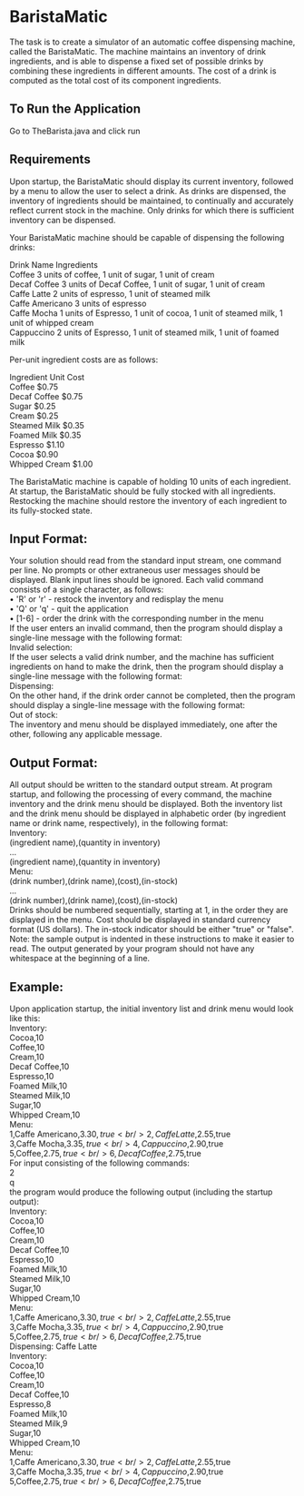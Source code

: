 # BaristaMatic
The task is to create a simulator of an automatic coffee dispensing machine, called the BaristaMatic. The
machine maintains an inventory of drink ingredients, and is able to dispense a fixed set of possible drinks by
combining these ingredients in different amounts. The cost of a drink is computed as the total cost of its
component ingredients.

## To Run the Application <br/>
Go to TheBarista.java and click run

## Requirements <br/>
Upon startup, the BaristaMatic should display its current inventory, followed by a menu to allow the user to select
a drink. As drinks are dispensed, the inventory of ingredients should be maintained, to continually and accurately
reflect current stock in the machine. Only drinks for which there is sufficient inventory can be dispensed.

Your BaristaMatic machine should be capable of dispensing the following drinks: 

Drink Name Ingredients<br/>
Coffee 3 units of coffee, 1 unit of sugar, 1 unit of cream<br/>
Decaf Coffee 3 units of Decaf Coffee, 1 unit of sugar, 1 unit of cream<br/>
Caffe Latte 2 units of espresso, 1 unit of steamed milk<br/>
Caffe Americano 3 units of espresso<br/>
Caffe Mocha 1 units of Espresso, 1 unit of cocoa, 1 unit of steamed milk, 1 unit of whipped cream<br/>
Cappuccino 2 units of Espresso, 1 unit of steamed milk, 1 unit of foamed milk<br/>

Per-unit ingredient costs are as follows:

Ingredient Unit Cost<br/>
Coffee $0.75<br/>
Decaf Coffee $0.75<br/>
Sugar $0.25<br/>
Cream $0.25<br/>
Steamed Milk $0.35<br/>
Foamed Milk $0.35<br/>
Espresso $1.10<br/>
Cocoa $0.90<br/>
Whipped Cream $1.00<br/>

The BaristaMatic machine is capable of holding 10 units of each ingredient. At startup, the BaristaMatic should
be fully stocked with all ingredients. Restocking the machine should restore the inventory of each ingredient to
its fully-stocked state.

## Input	Format: <br/>
Your solution should read from the standard input stream, one command per line. No prompts or other
extraneous user messages should be displayed. Blank input lines should be ignored.
Each valid command consists of a single character, as follows:<br/>
• 'R' or 'r' - restock the inventory and redisplay the menu<br/>
• 'Q' or 'q' - quit the application<br/>
• [1-6] - order the drink with the corresponding number in the menu<br/>
If the user enters an invalid command, then the program should display a single-line message with the following
format:<br/>
Invalid selection: <characters that were entered><br/>
If the user selects a valid drink number, and the machine has sufficient ingredients on hand to make the drink,
then the program should display a single-line message with the following format:<br/>
Dispensing: <drink name><br/>
On the other hand, if the drink order cannot be completed, then the program should display a single-line message
with the following format:<br/>
Out of stock: <drink name><br/>
The inventory and menu should be displayed immediately, one after the other, following any
applicable message.<br/>

## Output	Format:<br/>
All output should be written to the standard output stream. At program startup, and following the processing of
every command, the machine inventory and the drink menu should be displayed. Both the inventory list and the
drink menu should be displayed in alphabetic order (by ingredient name or drink name, respectively), in the
following format:<br/>
Inventory:<br/>
(ingredient name),(quantity in inventory)<br/>
...<br/>
(ingredient name),(quantity in inventory)<br/>
Menu:<br/>
(drink number),(drink name),(cost),(in-stock)<br/>
...<br/>
(drink number),(drink name),(cost),(in-stock)<br/>
Drinks should be numbered sequentially, starting at 1, in the order they are displayed in the menu. Cost should be
displayed in standard currency format (US dollars). The in-stock indicator should be either "true" or "false".
Note: the sample output is indented in these instructions to make it easier to read. The output generated by your
program should not have any whitespace at the beginning of a line.

## Example:<br/>
Upon application startup, the initial inventory list and drink menu would look like this:<br/>
Inventory:<br/>
Cocoa,10<br/>
Coffee,10<br/>
Cream,10<br/>
Decaf Coffee,10<br/>
Espresso,10<br/>
Foamed Milk,10<br/>
Steamed Milk,10<br/>
Sugar,10<br/>
Whipped Cream,10<br/>
Menu:<br/>
1,Caffe Americano,$3.30,true<br/>
2,Caffe Latte,$2.55,true<br/>
3,Caffe Mocha,$3.35,true<br/>
4,Cappuccino,$2.90,true<br/>
5,Coffee,$2.75,true<br/>
6,Decaf Coffee,$2.75,true<br/>
For input consisting of the following commands:<br/>
2<br/>
q<br/>
the program would produce the following output (including the startup output):<br/>
Inventory:<br/>
Cocoa,10<br/>
Coffee,10<br/>
Cream,10<br/>
Decaf Coffee,10<br/>
Espresso,10<br/>
Foamed Milk,10<br/>
Steamed Milk,10<br/>
Sugar,10<br/>
Whipped Cream,10<br/>
Menu:<br/>
1,Caffe Americano,$3.30,true<br/>
2,Caffe Latte,$2.55,true<br/>
3,Caffe Mocha,$3.35,true<br/>
4,Cappuccino,$2.90,true<br/>
5,Coffee,$2.75,true<br/>
6,Decaf Coffee,$2.75,true<br/>
Dispensing: Caffe Latte<br/>
Inventory:<br/>
Cocoa,10<br/>
Coffee,10<br/>
Cream,10<br/>
Decaf Coffee,10<br/>
Espresso,8<br/>
Foamed Milk,10<br/>
Steamed Milk,9<br/>
Sugar,10<br/>
Whipped Cream,10<br/>
Menu:<br/>
1,Caffe Americano,$3.30,true<br/>
2,Caffe Latte,$2.55,true<br/>
3,Caffe Mocha,$3.35,true<br/>
4,Cappuccino,$2.90,true<br/>
5,Coffee,$2.75,true<br/>
6,Decaf Coffee,$2.75,true<br/>
